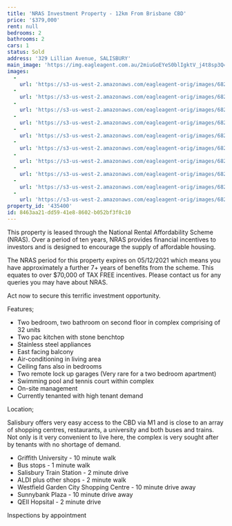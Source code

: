 ```yaml
---
title: 'NRAS Investment Property - 12km From Brisbane CBD'
price: '$379,000'
rent: null
bedrooms: 2
bathrooms: 2
cars: 1
status: Sold
address: '329 Lillian Avenue, SALISBURY'
main_image: 'https://img.eagleagent.com.au/2miuGoEYeS0blIgktV_j4t8sp3Q=/1280x854/smart/https://s3-us-west-2.amazonaws.com/eagleagent-orig/images/6824161/116047027-image-M.jpg'
images:
  -
    url: 'https://s3-us-west-2.amazonaws.com/eagleagent-orig/images/6824170/116047027-image-I.jpg'
  -
    url: 'https://s3-us-west-2.amazonaws.com/eagleagent-orig/images/6824169/116047027-image-H.jpg'
  -
    url: 'https://s3-us-west-2.amazonaws.com/eagleagent-orig/images/6824168/116047027-image-G.jpg'
  -
    url: 'https://s3-us-west-2.amazonaws.com/eagleagent-orig/images/6824167/116047027-image-F.jpg'
  -
    url: 'https://s3-us-west-2.amazonaws.com/eagleagent-orig/images/6824166/116047027-image-E.jpg'
  -
    url: 'https://s3-us-west-2.amazonaws.com/eagleagent-orig/images/6824165/116047027-image-D.jpg'
  -
    url: 'https://s3-us-west-2.amazonaws.com/eagleagent-orig/images/6824164/116047027-image-C.jpg'
  -
    url: 'https://s3-us-west-2.amazonaws.com/eagleagent-orig/images/6824163/116047027-image-B.jpg'
  -
    url: 'https://s3-us-west-2.amazonaws.com/eagleagent-orig/images/6824162/116047027-image-A.jpg'
  -
    url: 'https://s3-us-west-2.amazonaws.com/eagleagent-orig/images/6824161/116047027-image-M.jpg'
property_id: '435400'
id: 8463aa21-dd59-41e8-8602-b052bf3f8c10
---
```

This property is leased through the National Rental Affordability Scheme (NRAS). Over a period of ten years, NRAS provides financial incentives to investors and is designed to encourage the supply of affordable housing.

The NRAS period for this property expires on 05/12/2021 which means you have approximately a further 7+ years of benefits from the scheme. This equates to over $70,000 of TAX FREE incentives. Please contact us for any queries you may have about NRAS.

Act now to secure this terrific investment opportunity.

Features;

* Two bedroom, two bathroom on second floor in complex comprising of 32 units
* Two pac kitchen with stone benchtop
* Stainless steel appliances
* East facing balcony
* Air-conditioning in living area
* Ceiling fans also in bedrooms
* Two remote lock up garages (Very rare for a two bedroom apartment)
* Swimming pool and tennis court within complex
* On-site management
* Currently tenanted with high tenant demand

Location;

Salisbury offers very easy access to the CBD via M1 and is close to an array of shopping centres, restaurants, a university and both buses and trains. Not only is it very convenient to live here, the complex is very sought after by tenants with no shortage of demand.

* Griffith University - 10 minute walk
* Bus stops - 1 minute walk
* Salisbury Train Station - 2 minute drive
* ALDI plus other shops - 2 minute walk
* Westfield Garden City Shopping Centre - 10 minute drive away
* Sunnybank Plaza - 10 minute drive away
* QEII Hopsital - 2 minute drive

Inspections by appointment